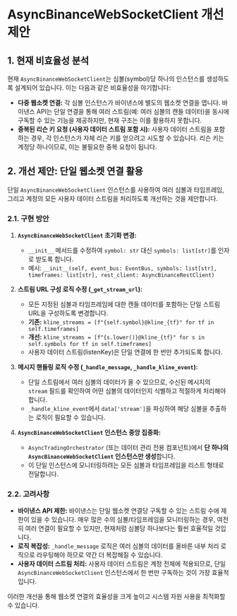 # AsyncBinanceWebSocketClient 개선 제안

## 1. 현재 비효율성 분석

현재 `AsyncBinanceWebSocketClient`는 심볼(symbol)당 하나의 인스턴스를 생성하도록 설계되어 있습니다. 이는 다음과 같은 비효율성을 야기합니다:

*   **다중 웹소켓 연결:** 각 심볼 인스턴스가 바이낸스에 별도의 웹소켓 연결을 엽니다. 바이낸스 API는 단일 연결을 통해 여러 스트림(예: 여러 심볼의 캔들 데이터)을 동시에 구독할 수 있는 기능을 제공하지만, 현재 구조는 이를 활용하지 못합니다.
*   **중복된 리슨 키 요청 (사용자 데이터 스트림 포함 시):** 사용자 데이터 스트림을 포함하는 경우, 각 인스턴스가 자체 리슨 키를 얻으려고 시도할 수 있습니다. 리슨 키는 계정당 하나이므로, 이는 불필요한 중복 요청이 됩니다.

## 2. 개선 제안: 단일 웹소켓 연결 활용

단일 `AsyncBinanceWebSocketClient` 인스턴스를 사용하여 여러 심볼과 타임프레임, 그리고 계정의 모든 사용자 데이터 스트림을 처리하도록 개선하는 것을 제안합니다.

### 2.1. 구현 방안

1.  **`AsyncBinanceWebSocketClient` 초기화 변경:**
    *   `__init__` 메서드를 수정하여 `symbol: str` 대신 `symbols: list[str]`를 인자로 받도록 합니다.
    *   예시: `__init__(self, event_bus: EventBus, symbols: list[str], timeframes: list[str], rest_client: AsyncBinanceRestClient)`

2.  **스트림 URL 구성 로직 수정 (`_get_stream_url`):**
    *   모든 지정된 심볼과 타임프레임에 대한 캔들 데이터를 포함하는 단일 스트림 URL을 구성하도록 변경합니다.
    *   **기존:** `kline_streams = [f"{self.symbol}@kline_{tf}" for tf in self.timeframes]`
    *   **개선:** `kline_streams = [f"{s.lower()}@kline_{tf}" for s in self.symbols for tf in self.timeframes]`
    *   사용자 데이터 스트림(listenKey)은 단일 연결에 한 번만 추가되도록 합니다.

3.  **메시지 핸들링 로직 수정 (`_handle_message`, `_handle_kline_event`):**
    *   단일 스트림에서 여러 심볼의 데이터가 올 수 있으므로, 수신된 메시지의 `stream` 필드를 확인하여 어떤 심볼의 데이터인지 식별하고 적절하게 처리해야 합니다.
    *   `_handle_kline_event`에서 `data['stream']`을 파싱하여 해당 심볼을 추출하는 로직이 필요할 수 있습니다.

4.  **`AsyncBinanceWebSocketClient` 인스턴스 중앙 집중화:**
    *   `AsyncTradingOrchestrator` (또는 데이터 관리 전용 컴포넌트)에서 **단 하나의 `AsyncBinanceWebSocketClient` 인스턴스만 생성**합니다.
    *   이 단일 인스턴스에 모니터링하려는 모든 심볼과 타임프레임을 리스트 형태로 전달합니다.

### 2.2. 고려사항

*   **바이낸스 API 제한:** 바이낸스는 단일 웹소켓 연결당 구독할 수 있는 스트림 수에 제한이 있을 수 있습니다. 매우 많은 수의 심볼/타임프레임을 모니터링하는 경우, 여전히 여러 연결이 필요할 수 있지만, 현재처럼 심볼당 하나보다는 훨씬 효율적일 것입니다.
*   **로직 복잡성:** `_handle_message` 로직은 여러 심볼의 데이터를 올바른 내부 처리 로직으로 라우팅해야 하므로 약간 더 복잡해질 수 있습니다.
*   **사용자 데이터 스트림 처리:** 사용자 데이터 스트림은 계정 전체에 적용되므로, 단일 `AsyncBinanceWebSocketClient` 인스턴스에서 한 번만 구독하는 것이 가장 효율적입니다.

이러한 개선을 통해 웹소켓 연결의 효율성을 크게 높이고 시스템 자원 사용을 최적화할 수 있습니다.
